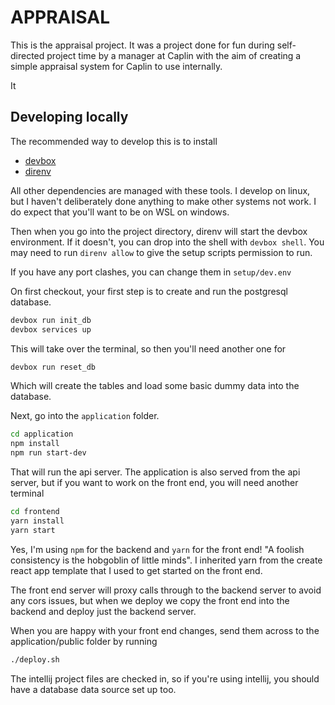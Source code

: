 # APPRAISAL

This is the appraisal project. It was a project done for fun during self-directed project time
by a manager at Caplin with the aim of creating a simple appraisal system for Caplin to use internally.

It 

## Developing locally

The recommended way to develop this is to install

 * [devbox](https://www.jetify.com/devbox)
 * [direnv](https://direnv.net/docs/installation.html)

All other dependencies are managed with these tools.  I develop on linux, but I haven't deliberately
done anything to make other systems not work. I do expect that you'll want to be on WSL on windows.

Then when you go into the project directory, direnv will start the devbox environment.
If it doesn't, you can drop into the shell with `devbox shell`. You may need to run `direnv allow` to
give the setup scripts permission to run.

If you have any port clashes, you can change them in `setup/dev.env`

On first checkout, your first step is to create and run the postgresql database.

```bash
devbox run init_db
devbox services up
```

This will take over the terminal, so then you'll need another one for 

```bash
devbox run reset_db
```

Which will create the tables and load some basic dummy data into the database.

Next, go into the `application` folder.

```bash
cd application
npm install
npm run start-dev
```

That will run the api server.  The application is also served from the api server, but
if you want to work on the front end, you will need another terminal

```bash
cd frontend
yarn install
yarn start
```

Yes, I'm using `npm` for the backend and `yarn` for the front end! "A foolish consistency is the hobgoblin of 
little minds".  I inherited yarn from the create react app template that I used to get started on the front end.

The front end server will proxy calls through to the backend server to avoid any cors issues,
but when we deploy we copy the front end into the backend and deploy just the backend server.

When you are happy with your front end changes, send them across to the application/public folder by running 

```bash
./deploy.sh
```

The intellij project files are checked in, so if you're using intellij, you should have a database data source
set up too.